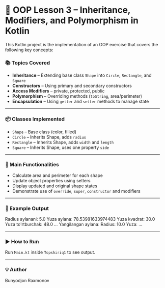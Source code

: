 # 🧮 OOP Lesson 3 – Inheritance, Modifiers, and Polymorphism in Kotlin

This Kotlin project is the implementation of an OOP exercise that covers the following key concepts:

### 📚 Topics Covered

- **Inheritance** – Extending base class `Shape` into `Circle`, `Rectangle`, and `Square`
- **Constructors** – Using primary and secondary constructors
- **Access Modifiers** – private, protected, public
- **Polymorphism** – Overriding methods (`toString`, area/perimeter)
- **Encapsulation** – Using `getter` and `setter` methods to manage state

---

### 📦 Classes Implemented

- `Shape` – Base class (color, filled)
- `Circle` – Inherits Shape, adds `radius`
- `Rectangle` – Inherits Shape, adds `width` and `length`
- `Square` – Inherits Shape, uses one property `side`

---

### 📌 Main Functionalities

- Calculate area and perimeter for each shape
- Update object properties using setters
- Display updated and original shape states
- Demonstrate use of `override`, `super`, `constructor` and modifiers

---

### 🏁 Example Output

Radius aylanani: 5.0
Yuza aylana: 78.53981633974483
Yuza kvadrat: 30.0
Yuza to'rtburchak: 48.0
...
Yangilangan aylana:
Radius: 10.0
Yuza: ...



---

### ▶️ How to Run

Run `Main.kt` inside `Topshiriq1` to see output.

---

### 💡 Author

Bunyodjon Raxmonov